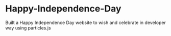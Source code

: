 # Happy-Independence-Day
Built a Happy Independence Day website to wish and celebrate in developer way using particles.js 
